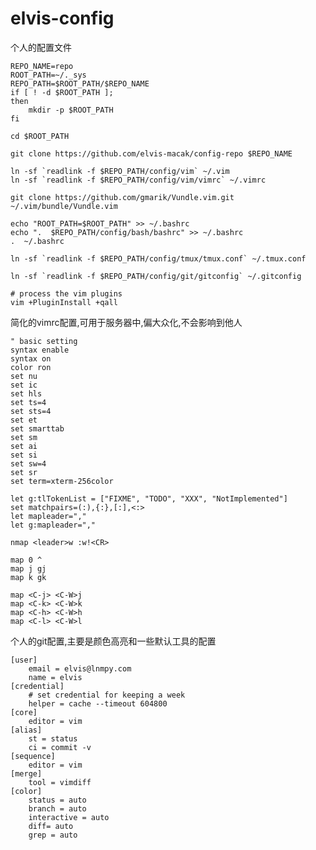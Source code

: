 elvis-config
============


个人的配置文件

    REPO_NAME=repo
    ROOT_PATH=~/._sys
    REPO_PATH=$ROOT_PATH/$REPO_NAME
    if [ ! -d $ROOT_PATH ];
    then
        mkdir -p $ROOT_PATH
    fi

    cd $ROOT_PATH

    git clone https://github.com/elvis-macak/config-repo $REPO_NAME

    ln -sf `readlink -f $REPO_PATH/config/vim` ~/.vim
    ln -sf `readlink -f $REPO_PATH/config/vim/vimrc` ~/.vimrc

    git clone https://github.com/gmarik/Vundle.vim.git ~/.vim/bundle/Vundle.vim

    echo "ROOT_PATH=$ROOT_PATH" >> ~/.bashrc
    echo ".  $REPO_PATH/config/bash/bashrc" >> ~/.bashrc
    .  ~/.bashrc

    ln -sf `readlink -f $REPO_PATH/config/tmux/tmux.conf` ~/.tmux.conf

    ln -sf `readlink -f $REPO_PATH/config/git/gitconfig` ~/.gitconfig

    # process the vim plugins
    vim +PluginInstall +qall


简化的vimrc配置,可用于服务器中,偏大众化,不会影响到他人

    " basic setting
    syntax enable
    syntax on
    color ron
    set nu
    set ic
    set hls
    set ts=4
    set sts=4
    set et
    set smarttab
    set sm
    set ai
    set si
    set sw=4
    set sr
    set term=xterm-256color

    let g:tlTokenList = ["FIXME", "TODO", "XXX", "NotImplemented"]
    set matchpairs=(:),{:},[:],<:>
    let mapleader=","
    let g:mapleader=","

    nmap <leader>w :w!<CR>

    map 0 ^
    map j gj
    map k gk

    map <C-j> <C-W>j
    map <C-k> <C-W>k
    map <C-h> <C-W>h
    map <C-l> <C-W>l

个人的git配置,主要是颜色高亮和一些默认工具的配置

    [user]
        email = elvis@lnmpy.com
        name = elvis
    [credential]
        # set credential for keeping a week
        helper = cache --timeout 604800
    [core]
        editor = vim
    [alias]
        st = status
        ci = commit -v
    [sequence]
        editor = vim
    [merge]
        tool = vimdiff
    [color]
        status = auto
        branch = auto
        interactive = auto
        diff= auto
        grep = auto
